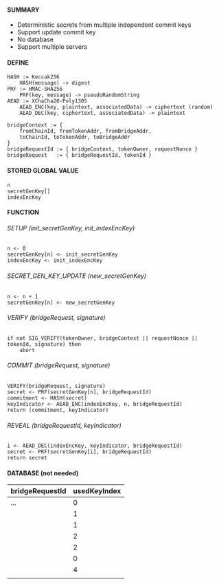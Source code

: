 ####  SUMMARY
- Deterministic secrets from multiple independent commit keys
- Support update commit key
- No database
- Support multiple servers

#### DEFINE
```
HASH := Keccak256
    HASH(message) -> digest
PRF := HMAC-SHA256
    PRF(key, message) -> pseudoRandomString
AEAD := XChaCha20-Poly1305
    AEAD_ENC(key, plaintext, associatedData) -> ciphertext (random)
    AEAD_DEC(key, ciphertext, associatedData) -> plaintext

bridgeContext := {
    fromChainId, fromTokenAddr, fromBridgeAddr,
    toChainId, toTokenAddr, toBridgeAddr
}
bridgeRequestId := { bridgeContext, tokenOwner, requestNonce }
bridgeRequest   := { bridgeRequestId, tokenId }
```

#### STORED GLOBAL VALUE
```
n
secretGenKey[]
indexEncKey
```

#### FUNCTION
###### SETUP (init_secretGenKey, init_indexEncKey)
```
n <- 0
secretGenKey[n] <- init_secretGenKey
indexEncKey <- init_indexEncKey
```

###### SECRET_GEN_KEY_UPDATE (new_secretGenKey)
```
n <- n + 1
secretGenKey[n] <- new_secretGenKey
```

###### VERIFY (bridgeRequest, signature)
```
if not SIG_VERIFY(tokenOwner, bridgeContext || requestNonce || tokenId, signature) then
    abort
```

###### COMMIT (bridgeRequest, signature)
```
VERIFY(bridgeRequest, signature)
secret <- PRF(secretGenKey[n], bridgeRequestId)
commitment <- HASH(secret)
keyIndicator <- AEAD_ENC(indexEncKey, n, bridgeRequestId)
return (commitment, keyIndicator)
```

###### REVEAL (bridgeRequestId, keyIndicator)
```
i <- AEAD_DEC(indexEncKey, keyIndicator, bridgeRequestId)
secret <- PRF(secretGenKey[i], bridgeRequestId)
return secret
```

#### DATABASE (not needed)
| bridgeRequestId | usedKeyIndex |
| --------------- | ------------ |
| ...             | 0            |
|                 | 1            |
|                 | 1            |
|                 | 2            |
|                 | 2            |
|                 | 0            |
|                 | 4            |
|                 |              |
